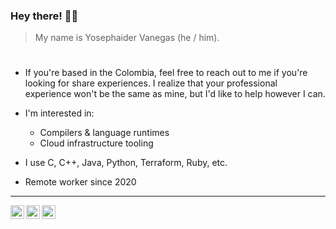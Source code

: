 ### Hey there! 👋🏼

> My name is Yosephaider Vanegas (he / him).

#

  - If you're based in the Colombia, feel free to reach out to me if you're looking for share experiences. I realize that your professional experience won't be the same as mine, but I'd like to help however I can.
  - I'm interested in:
    - Compilers & language runtimes
    - Cloud infrastructure tooling

  - I use C, C++, Java, Python, Terraform, Ruby, etc.
  - Remote worker since 2020


---
<a href="https://twitter.com/yosephaider">
  <img align="left" alt="Oleksandr's Twitter" width="22px" src="https://cdn.jsdelivr.net/npm/simple-icons@v3/icons/twitter.svg" />
</a>
<a href="https://www.linkedin.com/in/yosephaider">
  <img align="left" alt="Oleksandr's Linkdein" width="22px" src="https://cdn.jsdelivr.net/npm/simple-icons@v3/icons/linkedin.svg" />
</a>
<a href="https://github.com/yosephaider">
  <img align="left" alt="Oleksandr's Github" width="22px" src="https://cdn.jsdelivr.net/npm/simple-icons@v3/icons/github.svg" />
</a>
